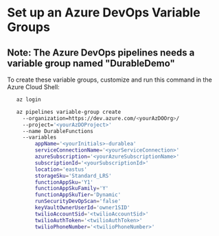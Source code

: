 # Set up an Azure DevOps Variable Groups

## Note: The Azure DevOps pipelines needs a variable group named "DurableDemo"

To create these variable groups, customize and run this command in the Azure Cloud Shell:

``` bash
   az login

   az pipelines variable-group create 
     --organization=https://dev.azure.com/<yourAzDOOrg>/ 
     --project='<yourAzDOProject>' 
     --name DurableFunctions
     --variables 
         appName='<yourInitials>-durablea' 
         serviceConnectionName='<yourServiceConnection>' 
         azureSubscription='<yourAzureSubscriptionName>' 
         subscriptionId='<yourSubscriptionId>' 
         location='eastus' 
         storageSku='Standard_LRS' 
         functionAppSku='Y1' 
         functionAppSkuFamily='Y' 
         functionAppSkuTier='Dynamic' 
         runSecurityDevOpScan='false'
         keyVaultOwnerUserId='owner1SID'
         twilioAccountSid='<twilioAccountSid>'
         twilioAuthToken='<twilioAuthToken>'
         twilioPhoneNumber='<twilioPhoneNumber>'
```
